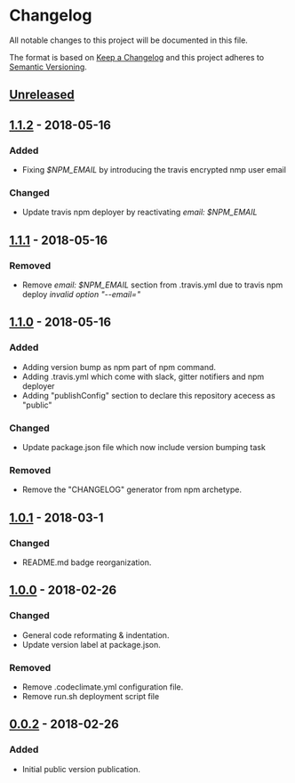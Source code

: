 # Changelog
All notable changes to this project will be documented in this file.

The format is based on [Keep a Changelog](https://keepachangelog.com/en/1.0.0/)
and this project adheres to [Semantic Versioning](https://semver.org/spec/v2.0.0.html).

## [Unreleased]

## [1.1.2] - 2018-05-16
### Added
- Fixing *$NPM_EMAIL* by introducing the travis encrypted nmp user email

### Changed
- Update travis npm deployer by reactivating _*email: $NPM_EMAIL*_

## [1.1.1] - 2018-05-16
### Removed
- Remove *email: $NPM_EMAIL* section from .travis.yml due to travis npm deploy *invalid option "--email="*

## [1.1.0] - 2018-05-16
### Added
- Adding version bump as npm part of npm command.
- Adding .travis.yml which come with slack, gitter notifiers and npm deployer
- Adding "publishConfig" section to declare this repository acecess as "public"

### Changed
- Update package.json file which now include version bumping task 

### Removed
- Remove the "CHANGELOG" generator from npm archetype.

## [1.0.1] - 2018-03-1
### Changed
- README.md badge reorganization.

## [1.0.0] - 2018-02-26
### Changed
- General code reformating & indentation.
- Update version label at package.json.

### Removed
- Remove .codeclimate.yml configuration file.
- Remove run.sh deployment script file

## [0.0.2] - 2018-02-26
### Added
- Initial public version publication.

[Unreleased]: https://github.com/djanta/djantaio-tools-bump/compare/v1.1.2...HEAD
[1.1.2]: https://github.com/djanta/djantaio-tools-bump/compare/v1.1.1...v1.1.2
[1.1.1]: https://github.com/djanta/djantaio-tools-bump/compare/v1.0.1...v1.1.1
[1.1.0]: https://github.com/djanta/djantaio-tools-bump/compare/v1.0.1...v1.1.0
[1.0.1]: https://github.com/djanta/djantaio-tools-bump/compare/v1.0.0...v1.0.1
[1.0.0]: https://github.com/djanta/djantaio-tools-bump/compare/v0.0.2...v1.0.0
[0.0.2]: https://github.com/djanta/djantaio-tools-bump/compare/v0.1.0...v0.2.0
